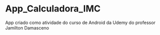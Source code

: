 # App_Calculadora_IMC
App criado como atividade do curso de Android da Udemy do professor Jamilton Damasceno
